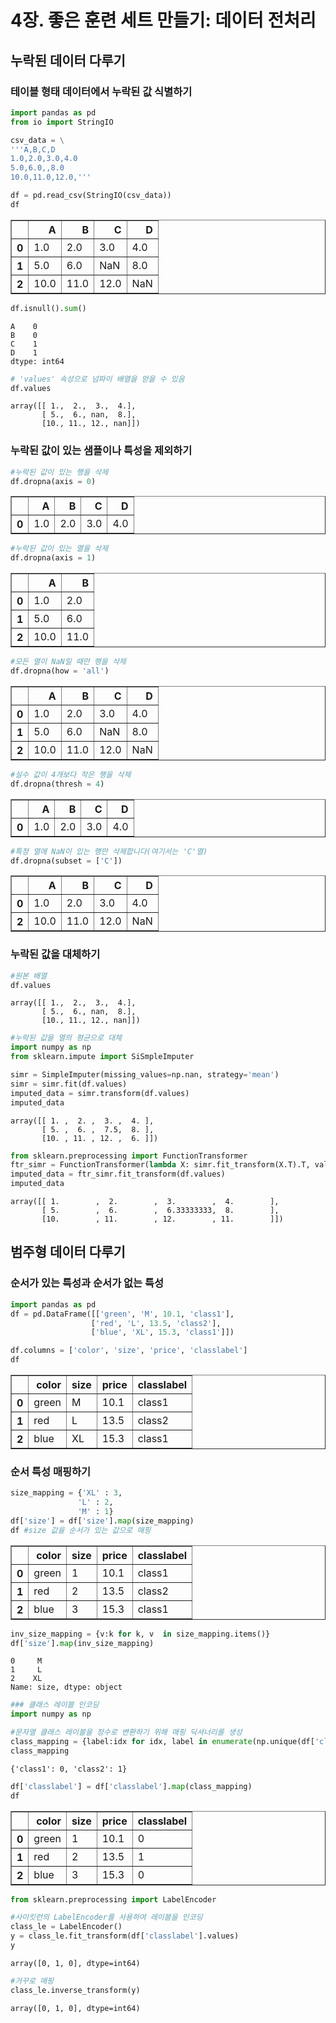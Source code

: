 # 4장. 좋은 훈련 세트 만들기: 데이터 전처리

## 누락된 데이터 다루기

### 테이블 형태 데이터에서 누락된 값 식별하기 


```python
import pandas as pd
from io import StringIO

csv_data = \
'''A,B,C,D
1.0,2.0,3.0,4.0
5.0,6.0,,8.0
10.0,11.0,12.0,'''

df = pd.read_csv(StringIO(csv_data))
df
```




<div>
<style scoped>
    .dataframe tbody tr th:only-of-type {
        vertical-align: middle;
    }

    .dataframe tbody tr th {
        vertical-align: top;
    }

    .dataframe thead th {
        text-align: right;
    }
</style>
<table border="1" class="dataframe">
  <thead>
    <tr style="text-align: right;">
      <th></th>
      <th>A</th>
      <th>B</th>
      <th>C</th>
      <th>D</th>
    </tr>
  </thead>
  <tbody>
    <tr>
      <th>0</th>
      <td>1.0</td>
      <td>2.0</td>
      <td>3.0</td>
      <td>4.0</td>
    </tr>
    <tr>
      <th>1</th>
      <td>5.0</td>
      <td>6.0</td>
      <td>NaN</td>
      <td>8.0</td>
    </tr>
    <tr>
      <th>2</th>
      <td>10.0</td>
      <td>11.0</td>
      <td>12.0</td>
      <td>NaN</td>
    </tr>
  </tbody>
</table>
</div>




```python
df.isnull().sum()
```




    A    0
    B    0
    C    1
    D    1
    dtype: int64




```python
# 'values' 속성으로 넘파이 배열을 얻을 수 있음
df.values
```




    array([[ 1.,  2.,  3.,  4.],
           [ 5.,  6., nan,  8.],
           [10., 11., 12., nan]])



### 누락된 값이 있는 샘플이나 특성을 제외하기


```python
#누락된 값이 있는 행을 삭제
df.dropna(axis = 0)
```




<div>
<style scoped>
    .dataframe tbody tr th:only-of-type {
        vertical-align: middle;
    }

    .dataframe tbody tr th {
        vertical-align: top;
    }

    .dataframe thead th {
        text-align: right;
    }
</style>
<table border="1" class="dataframe">
  <thead>
    <tr style="text-align: right;">
      <th></th>
      <th>A</th>
      <th>B</th>
      <th>C</th>
      <th>D</th>
    </tr>
  </thead>
  <tbody>
    <tr>
      <th>0</th>
      <td>1.0</td>
      <td>2.0</td>
      <td>3.0</td>
      <td>4.0</td>
    </tr>
  </tbody>
</table>
</div>




```python
#누락된 값이 있는 열을 삭제
df.dropna(axis = 1)
```




<div>
<style scoped>
    .dataframe tbody tr th:only-of-type {
        vertical-align: middle;
    }

    .dataframe tbody tr th {
        vertical-align: top;
    }

    .dataframe thead th {
        text-align: right;
    }
</style>
<table border="1" class="dataframe">
  <thead>
    <tr style="text-align: right;">
      <th></th>
      <th>A</th>
      <th>B</th>
    </tr>
  </thead>
  <tbody>
    <tr>
      <th>0</th>
      <td>1.0</td>
      <td>2.0</td>
    </tr>
    <tr>
      <th>1</th>
      <td>5.0</td>
      <td>6.0</td>
    </tr>
    <tr>
      <th>2</th>
      <td>10.0</td>
      <td>11.0</td>
    </tr>
  </tbody>
</table>
</div>




```python
#모든 열이 NaN일 때만 행을 삭제
df.dropna(how = 'all')
```




<div>
<style scoped>
    .dataframe tbody tr th:only-of-type {
        vertical-align: middle;
    }

    .dataframe tbody tr th {
        vertical-align: top;
    }

    .dataframe thead th {
        text-align: right;
    }
</style>
<table border="1" class="dataframe">
  <thead>
    <tr style="text-align: right;">
      <th></th>
      <th>A</th>
      <th>B</th>
      <th>C</th>
      <th>D</th>
    </tr>
  </thead>
  <tbody>
    <tr>
      <th>0</th>
      <td>1.0</td>
      <td>2.0</td>
      <td>3.0</td>
      <td>4.0</td>
    </tr>
    <tr>
      <th>1</th>
      <td>5.0</td>
      <td>6.0</td>
      <td>NaN</td>
      <td>8.0</td>
    </tr>
    <tr>
      <th>2</th>
      <td>10.0</td>
      <td>11.0</td>
      <td>12.0</td>
      <td>NaN</td>
    </tr>
  </tbody>
</table>
</div>




```python
#실수 값이 4개보다 작은 행을 삭제
df.dropna(thresh = 4)
```




<div>
<style scoped>
    .dataframe tbody tr th:only-of-type {
        vertical-align: middle;
    }

    .dataframe tbody tr th {
        vertical-align: top;
    }

    .dataframe thead th {
        text-align: right;
    }
</style>
<table border="1" class="dataframe">
  <thead>
    <tr style="text-align: right;">
      <th></th>
      <th>A</th>
      <th>B</th>
      <th>C</th>
      <th>D</th>
    </tr>
  </thead>
  <tbody>
    <tr>
      <th>0</th>
      <td>1.0</td>
      <td>2.0</td>
      <td>3.0</td>
      <td>4.0</td>
    </tr>
  </tbody>
</table>
</div>




```python
#특정 열에 NaN이 있는 행만 삭제합니다(여기서는 'C'열)
df.dropna(subset = ['C'])
```




<div>
<style scoped>
    .dataframe tbody tr th:only-of-type {
        vertical-align: middle;
    }

    .dataframe tbody tr th {
        vertical-align: top;
    }

    .dataframe thead th {
        text-align: right;
    }
</style>
<table border="1" class="dataframe">
  <thead>
    <tr style="text-align: right;">
      <th></th>
      <th>A</th>
      <th>B</th>
      <th>C</th>
      <th>D</th>
    </tr>
  </thead>
  <tbody>
    <tr>
      <th>0</th>
      <td>1.0</td>
      <td>2.0</td>
      <td>3.0</td>
      <td>4.0</td>
    </tr>
    <tr>
      <th>2</th>
      <td>10.0</td>
      <td>11.0</td>
      <td>12.0</td>
      <td>NaN</td>
    </tr>
  </tbody>
</table>
</div>



### 누락된 값을 대체하기


```python
#원본 배열
df.values
```




    array([[ 1.,  2.,  3.,  4.],
           [ 5.,  6., nan,  8.],
           [10., 11., 12., nan]])




```python
#누락된 값을 열의 평균으로 대체
import numpy as np
from sklearn.impute import SiSmpleImputer

simr = SimpleImputer(missing_values=np.nan, strategy='mean')
simr = simr.fit(df.values)
imputed_data = simr.transform(df.values)
imputed_data
```




    array([[ 1. ,  2. ,  3. ,  4. ],
           [ 5. ,  6. ,  7.5,  8. ],
           [10. , 11. , 12. ,  6. ]])




```python
from sklearn.preprocessing import FunctionTransformer
ftr_simr = FunctionTransformer(lambda X: simr.fit_transform(X.T).T, validate = False)
imputed_data = ftr_simr.fit_transform(df.values)
imputed_data
```




    array([[ 1.        ,  2.        ,  3.        ,  4.        ],
           [ 5.        ,  6.        ,  6.33333333,  8.        ],
           [10.        , 11.        , 12.        , 11.        ]])



## 범주형 데이터 다루기
### 순서가 있는 특성과 순서가 없는 특성


```python
import pandas as pd
df = pd.DataFrame([['green', 'M', 10.1, 'class1'],
                  ['red', 'L', 13.5, 'class2'],
                  ['blue', 'XL', 15.3, 'class1']])

df.columns = ['color', 'size', 'price', 'classlabel']
df
```




<div>
<style scoped>
    .dataframe tbody tr th:only-of-type {
        vertical-align: middle;
    }

    .dataframe tbody tr th {
        vertical-align: top;
    }

    .dataframe thead th {
        text-align: right;
    }
</style>
<table border="1" class="dataframe">
  <thead>
    <tr style="text-align: right;">
      <th></th>
      <th>color</th>
      <th>size</th>
      <th>price</th>
      <th>classlabel</th>
    </tr>
  </thead>
  <tbody>
    <tr>
      <th>0</th>
      <td>green</td>
      <td>M</td>
      <td>10.1</td>
      <td>class1</td>
    </tr>
    <tr>
      <th>1</th>
      <td>red</td>
      <td>L</td>
      <td>13.5</td>
      <td>class2</td>
    </tr>
    <tr>
      <th>2</th>
      <td>blue</td>
      <td>XL</td>
      <td>15.3</td>
      <td>class1</td>
    </tr>
  </tbody>
</table>
</div>



### 순서 특성 매핑하기


```python
size_mapping = {'XL' : 3,
               'L' : 2,
               'M' : 1}
df['size'] = df['size'].map(size_mapping)
df #size 값을 순서가 있는 값으로 매핑
```




<div>
<style scoped>
    .dataframe tbody tr th:only-of-type {
        vertical-align: middle;
    }

    .dataframe tbody tr th {
        vertical-align: top;
    }

    .dataframe thead th {
        text-align: right;
    }
</style>
<table border="1" class="dataframe">
  <thead>
    <tr style="text-align: right;">
      <th></th>
      <th>color</th>
      <th>size</th>
      <th>price</th>
      <th>classlabel</th>
    </tr>
  </thead>
  <tbody>
    <tr>
      <th>0</th>
      <td>green</td>
      <td>1</td>
      <td>10.1</td>
      <td>class1</td>
    </tr>
    <tr>
      <th>1</th>
      <td>red</td>
      <td>2</td>
      <td>13.5</td>
      <td>class2</td>
    </tr>
    <tr>
      <th>2</th>
      <td>blue</td>
      <td>3</td>
      <td>15.3</td>
      <td>class1</td>
    </tr>
  </tbody>
</table>
</div>




```python
inv_size_mapping = {v:k for k, v  in size_mapping.items()}
df['size'].map(inv_size_mapping)
```




    0     M
    1     L
    2    XL
    Name: size, dtype: object




```python
### 클래스 레이블 인코딩
import numpy as np

#문자열 클래스 레이블을 정수로 변환하기 위해 매핑 딕셔너리를 생성
class_mapping = {label:idx for idx, label in enumerate(np.unique(df['classlabel']))}
class_mapping
```




    {'class1': 0, 'class2': 1}




```python
df['classlabel'] = df['classlabel'].map(class_mapping)
df
```




<div>
<style scoped>
    .dataframe tbody tr th:only-of-type {
        vertical-align: middle;
    }

    .dataframe tbody tr th {
        vertical-align: top;
    }

    .dataframe thead th {
        text-align: right;
    }
</style>
<table border="1" class="dataframe">
  <thead>
    <tr style="text-align: right;">
      <th></th>
      <th>color</th>
      <th>size</th>
      <th>price</th>
      <th>classlabel</th>
    </tr>
  </thead>
  <tbody>
    <tr>
      <th>0</th>
      <td>green</td>
      <td>1</td>
      <td>10.1</td>
      <td>0</td>
    </tr>
    <tr>
      <th>1</th>
      <td>red</td>
      <td>2</td>
      <td>13.5</td>
      <td>1</td>
    </tr>
    <tr>
      <th>2</th>
      <td>blue</td>
      <td>3</td>
      <td>15.3</td>
      <td>0</td>
    </tr>
  </tbody>
</table>
</div>




```python
from sklearn.preprocessing import LabelEncoder

#사이킷런의 LabelEncoder를 사용하여 레이블을 인코딩
class_le = LabelEncoder()
y = class_le.fit_transform(df['classlabel'].values)
y
```




    array([0, 1, 0], dtype=int64)




```python
#거꾸로 매핑
class_le.inverse_transform(y)
```




    array([0, 1, 0], dtype=int64)




```python

```
